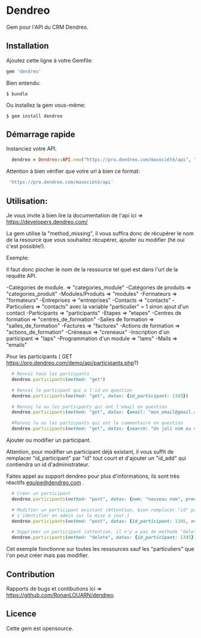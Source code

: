# Dendreo

Gem pour l'API du CRM Dendreo.


## Installation

Ajoutez cette ligne à votre Gemfile:

```ruby
gem 'dendreo'
```

Bien entendu:

    $ bundle

Ou installez la gem vous-même:

    $ gem install dendreo

## Démarrage rapide


Instanciez votre API.

```ruby
  dendreo = Dendreo::API.new("https://pro.dendreo.com/masociété/api", "MaCleApi")
```
Attention à bien vérifier que votre url à bien ce format:

```ruby
 'https://pro.dendreo.com/masociété/api'
```

## Utilisation:

Je vous invite à bien lire la documentation de l'api ici => https://developers.dendreo.com/

La gem utilise la "method_missing", il vous suffira donc de récupérer le nom de la resource que vous souhaitez récupérer, ajouter ou modifier (hé oui c'est possible!).

Exemple:

Il faut donc piocher le nom de la ressource tel quel est dans l'url de la requête API.

-Catégories de module.         => "categories_module"
-Catégories de produits        => "categories_produit"
-Modules/Produits              => "modules"
-Formateurs                    => "formateurs"
-Entreprises                   => "entreprises"
-Contacts                      => "contacts"
-Particuliers                  => "contacts" avec la variable "particulier" = 1 sinon ajout d'un contact
-Participants                  => "participants"
-Etapes                        => "etapes"
-Centres de formation          => "centres_de_formation"
-Salles de formation           => "salles_de_formation"
-Factures                      => "factures"
-Actions de formation          => "actions_de_formation"
-Créneaux                      => "creneaux"
-Inscription d'un participant  => "laps"
-Programmation d'un module     => "lams"
-Mails                         => "emails"


Pour les participants ( GET https://pro.dendreo.com/demo/api/participants.php?)

```ruby
  # Renvoi tous les particpants
  dendreo.participants(method: "get")

  # Renvoi le particpant qui a l'id en question
  dendreo.participants(method: "get", datas: {id_participant: 1345})

  # Renvoi le ou les particpants qui ont l'email en question
  dendreo.participants(method: "get", datas: {email: "mon_email@gmail.com"})

  #Renvoi le ou les particpants qui ont le commentaire en question
  dendreo.participants(method: "get", datas: {search: "Un joli nom ou ce que vous souhaitez id, email, commentaires etc.."})
```

Ajouter ou modifier un participant.

Attention, pour modifier un participant déjà existant, il vous suffit de remplacer "id_participant" par "id" tout court et d'ajouter un "id_add" qui contiendra un id d'administrateur.

Faites appel au support dendreo pour plus d'informations, ils sont très réactifs equipe@dendreo.com .

```ruby
  # Créer un participant
  dendreo.participants(method: "post", datas: {nom: "nouveau nom", prenom: "toto", civilite: "M.", email: "toto@gmail.com", id_add: 2})

  # Modifier un participant existant (Attention, bien remplacer "id" par "id_participant" et ajouter un "id_add" pour
  # s'identifier en admin sur la mise à jour.)
  dendreo.participants(method: "post", datas: {id_participant: 1345, nom: "nouveau nom", civilite: "M.", id_add: 2})

  # Supprimer un participant (attention, il n'y a pas de methode "delete" sûr tous les endpoints)
  dendreo.participants(method: "delete", datas: {id_participant: 1345})

```
Cet exemple fonctionne sur toutes les ressources sauf les "particuliers" que l'on peut créer mais pas modifier.


## Contribution

Rapports de bugs et contibutions ici => https://github.com/RonanLOUARN/dendreo.

## Licence

Cette gem est opensource.
